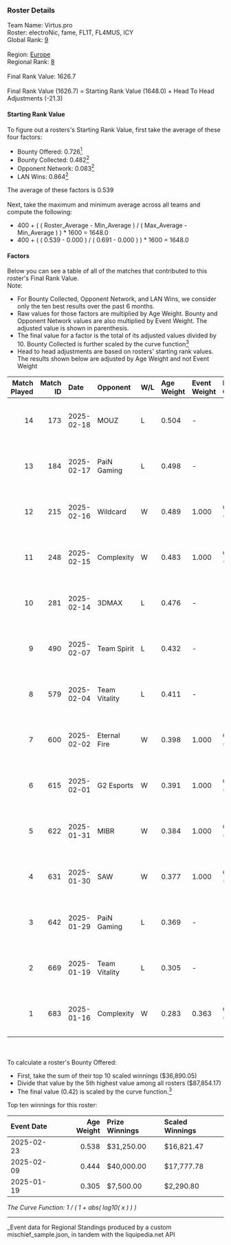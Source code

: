 ### Roster Details<br />
Team Name: Virtus.pro<br />
Roster: electroNic, fame, FL1T, FL4MUS, ICY<br />
Global Rank: [9](../../standings_global_2025_06_02.md)<br />
<br />
Region: [Europe]( ../../standings_europe_2025_06_02.md)<br />
Regional Rank: [8]( ../../standings_europe_2025_06_02.md)<br />
<br />
Final Rank Value:  1626.7<br />
<br />
Final Rank Value (1626.7) = Starting Rank Value (1648.0) + Head To Head Adjustments (-21.3)<br />

#### Starting Rank Value<br />
To figure out a rosters's Starting Rank Value, first take the average of these four factors:<br />
- Bounty Offered: 0.726[<sup>1</sup>](#table2)
- Bounty Collected: 0.482[<sup>2</sup>](#table1)
- Opponent Network: 0.083[<sup>2</sup>](#table1)
- LAN Wins: 0.864[<sup>2</sup>](#table1)

The average of these factors is 0.539<br />
<br />
Next, take the maximum and minimum average across all teams and compute the following:<br />
- 400 + ( ( Roster_Average - Min_Average ) / ( Max_Average - Min_Average ) ) * 1600 = 1648.0
- 400 + ( ( 0.539 - 0.000 ) / ( 0.691 - 0.000 ) ) * 1600 = 1648.0


#### Factors<br />
Below you can see a table of all of the matches that contributed to this roster's Final Rank Value.<br />
Note:<br />

- For Bounty Collected, Opponent Network, and LAN Wins, we consider only the ten best results over the past 6 months.
- Raw values for those factors are multiplied by Age Weight. Bounty and Opponent Network values are also multiplied by Event Weight. The adjusted value is shown in parenthesis.
- The final value for a factor is the total of its adjusted values divided by 10. Bounty Collected is further scaled by the curve function[<sup>3</sup>](#curveFunction)
- Head to head adjustments are based on rosters' starting rank values. The results shown below are adjusted by Age Weight and not Event Weight
<span id="table1"></span><br />


| Match Played | Match ID | Date       | Opponent      | W/L | Age Weight | Event Weight | Bounty Collected | Opponent Network | LAN Wins  | H2H Adj. | Roster                              |
| -: | -: | :- | :- | :- | :- | :- | :- | :- | :- | -: | :- |
|           14 |      173 | 2025-02-18 | MOUZ          | L   | 0.504      | -            | -                | -                | -         |    -2.26 | electroNic, fame, FL1T, FL4MUS, ICY |
|           13 |      184 | 2025-02-17 | PaiN Gaming   | L   | 0.498      | -            | -                | -                | -         |    -8.55 | electroNic, fame, FL1T, FL4MUS, ICY |
|           12 |      215 | 2025-02-16 | Wildcard      | W   | 0.489      | 1.000        | 0.212 (0.104)    | 0.291 (0.143)    | 1 (0.489) |     0.97 | electroNic, fame, FL1T, FL4MUS, ICY |
|           11 |      248 | 2025-02-15 | Complexity    | W   | 0.483      | 1.000        | 0.128 (0.062)    | 0.089 (0.043)    | 1 (0.483) |     0.36 | electroNic, fame, FL1T, FL4MUS, ICY |
|           10 |      281 | 2025-02-14 | 3DMAX         | L   | 0.476      | -            | -                | -                | -         |   -10.58 | electroNic, fame, FL1T, FL4MUS, ICY |
|            9 |      490 | 2025-02-07 | Team Spirit   | L   | 0.432      | -            | -                | -                | -         |    -1.95 | electroNic, fame, FL1T, FL4MUS, ICY |
|            8 |      579 | 2025-02-04 | Team Vitality | L   | 0.411      | -            | -                | -                | -         |    -4.14 | electroNic, fame, FL1T, FL4MUS, ICY |
|            7 |      600 | 2025-02-02 | Eternal Fire  | W   | 0.398      | 1.000        | 0.927 (0.369)    | 0.724 (0.288)    | 1 (0.398) |    10.72 | electroNic, fame, FL1T, FL4MUS, ICY |
|            6 |      615 | 2025-02-01 | G2 Esports    | W   | 0.391      | 1.000        | 0.214 (0.084)    | 0.245 (0.096)    | 1 (0.391) |     1.00 | electroNic, fame, FL1T, FL4MUS, ICY |
|            5 |      622 | 2025-01-31 | MIBR          | W   | 0.384      | 1.000        | 0.153 (0.059)    | 0.317 (0.122)    | 1 (0.384) |     0.77 | electroNic, fame, FL1T, FL4MUS, ICY |
|            4 |      631 | 2025-01-30 | SAW           | W   | 0.377      | 1.000        | 0.396 (0.149)    | 0.347 (0.131)    | 1 (0.377) |     1.88 | electroNic, fame, FL1T, FL4MUS, ICY |
|            3 |      642 | 2025-01-29 | PaiN Gaming   | L   | 0.369      | -            | -                | -                | -         |    -6.55 | electroNic, fame, FL1T, FL4MUS, ICY |
|            2 |      669 | 2025-01-19 | Team Vitality | L   | 0.305      | -            | -                | -                | -         |    -3.15 | electroNic, fame, FL1T, FL4MUS, ICY |
|            1 |      683 | 2025-01-16 | Complexity    | W   | 0.283      | 0.363        | 0.128 (0.013)    | 0.089 (0.009)    | 0 (0.000) |     0.20 | electroNic, fame, FL1T, FL4MUS, ICY |

<br />
<span id="table2"></span><br />
To calculate a roster's Bounty Offered:<br />

- First, take the sum of their top 10 scaled winnings ($36,890.05)
- Divide that value by the 5th highest value among all rosters ($87,854.17)
- The final value (0.42) is scaled by the curve function.[<sup>3</sup>](#curveFunction)

Top ten winnings for this roster:<br />

| Event Date | Age Weight | Prize Winnings | Scaled Winnings |
| :- | -: | :- | :- |
| 2025-02-23 |      0.538 | $31,250.00     | $16,821.47      |
| 2025-02-09 |      0.444 | $40,000.00     | $17,777.78      |
| 2025-01-19 |      0.305 | $7,500.00      | $2,290.80       |


<span id="curveFunction"></span>_The Curve Function: 1 / ( 1 + abs( log10( x ) ) )_<br />

---
_Event data for Regional Standings produced by a custom mischief_sample.json, in tandem with the liquipedia.net API<br />
